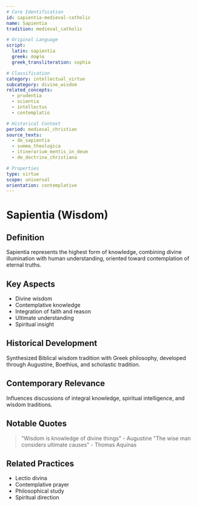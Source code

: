 ```yaml
---
# Core Identification
id: sapientia-medieval-catholic
name: Sapientia
tradition: medieval_catholic

# Original Language
script:
  latin: sapientia
  greek: σοφία
  greek_transliteration: sophia

# Classification
category: intellectual_virtue
subcategory: divine_wisdom
related_concepts:
  - prudentia
  - scientia
  - intellectus
  - contemplatio

# Historical Context
period: medieval_christian
source_texts:
  - de_sapientia
  - summa_theologica
  - itinerarium_mentis_in_deum
  - de_doctrina_christiana

# Properties
type: virtue
scope: universal
orientation: contemplative
---
```


# Sapientia (Wisdom)

## Definition
Sapientia represents the highest form of knowledge, combining divine illumination with human understanding, oriented toward contemplation of eternal truths.

## Key Aspects
- Divine wisdom
- Contemplative knowledge
- Integration of faith and reason
- Ultimate understanding
- Spiritual insight

## Historical Development
Synthesized Biblical wisdom tradition with Greek philosophy, developed through Augustine, Boethius, and scholastic tradition.

## Contemporary Relevance
Influences discussions of integral knowledge, spiritual intelligence, and wisdom traditions.

## Notable Quotes
> "Wisdom is knowledge of divine things" - Augustine
> "The wise man considers ultimate causes" - Thomas Aquinas

## Related Practices
- Lectio divina
- Contemplative prayer
- Philosophical study
- Spiritual direction